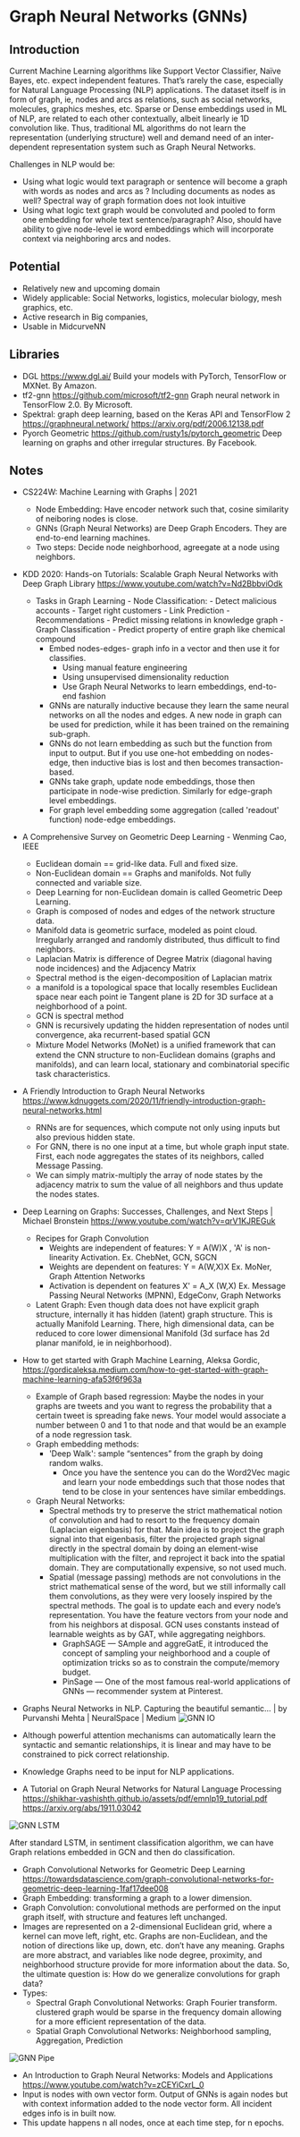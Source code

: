 # Graph Neural Networks (GNNs)

## Introduction
Current Machine Learning algorithms like Support Vector Classifier, Naïve Bayes, etc. expect independent features. That’s rarely the case, especially for Natural Language Processing (NLP) applications. The dataset itself is in form of graph, ie, nodes and arcs as relations, such as social networks, molecules, graphics meshes, etc.  Sparse or Dense embeddings used in ML of NLP, are related to each other contextually, albeit linearly ie 1D convolution like. Thus, traditional ML algorithms do not learn the representation (underlying structure) well and demand need of an inter-dependent representation system such as Graph Neural Networks.

Challenges in NLP would be:
- Using what logic would text paragraph or sentence will become a graph with words as nodes and arcs as ? Including documents as nodes as well? Spectral way of graph formation does not look intuitive
- Using what logic text graph would be convoluted and pooled to form one embedding for whole text sentence/paragraph? Also, should have ability to give node-level ie word embeddings which will incorporate context via neighboring arcs and nodes.

## Potential
- Relatively new and upcoming domain
- Widely applicable: Social Networks, logistics, molecular biology, mesh graphics, etc.
- Active research in Big companies, 
- Usable in MidcurveNN

## Libraries
- DGL https://www.dgl.ai/ Build your models with PyTorch, TensorFlow or MXNet. By Amazon.
- tf2-gnn https://github.com/microsoft/tf2-gnn Graph neural network in TensorFlow 2.0. By Microsoft.
-	Spektral: graph deep learning, based on the Keras API and TensorFlow 2  https://graphneural.network/  https://arxiv.org/pdf/2006.12138.pdf 
- Pyorch Geometric https://github.com/rusty1s/pytorch_geometric Deep learning on graphs and other irregular structures. By Facebook.

## Notes
- CS224W: Machine Learning with Graphs | 2021 
	- Node Embedding: Have encoder network such that, cosine similarity of neiboring nodes is close.
	- GNNs (Graph Neural Networks) are Deep Graph Encoders. They are end-to-end learning machines.
	- Two steps: Decide node neighborhood, agreegate at a node using neighbors.

- KDD 2020: Hands-on Tutorials: Scalable Graph Neural Networks with Deep Graph Library https://www.youtube.com/watch?v=Nd2BbbviOdk
  - Tasks in Graph Learning
		- Node Classification: 
			- Detect malicious accounts
			- Target right customers
		- Link Prediction
			- Recommendations
			- Predict missing relations in knowledge graph
		- Graph Classification
			- Predict property of entire graph like chemical compound
	- Embed nodes-edges- graph info in a vector and then use it for classifies.
		- Using manual feature engineering
		- Using unsupervised dimensionality reduction
		- Use Graph Neural Networks to learn embeddings, end-to-end fashion
	- GNNs are naturally inductive because they learn the same neural networks on all the nodes and edges. A new node in graph can be used for prediction, while it has been trained on the remaining sub-graph. 
	- GNNs do not learn embedding as such but the function from input to output. But if you use one-hot embedding on nodes-edge, then inductive bias is lost and then becomes transaction-based.
	- GNNs take graph, update node embeddings, those then participate in node-wise prediction. Similarly for edge-graph level embeddings.
	- For graph level embedding some aggregation (called 'readout' function) node-edge embeddings.

- A Comprehensive Survey on Geometric Deep Learning - Wenming Cao, IEEE
	- Euclidean domain == grid-like data. Full and fixed size.
	- Non-Euclidean domain == Graphs and manifolds. Not fully connected and variable size.
	- Deep Learning for non-Euclidean domain is called Geometric Deep Learning. 
	- Graph is composed of nodes and edges of the network structure data.
	- Manifold data is geometric surface, modeled as point cloud. Irregularly arranged and randomly distributed, thus difficult to find neighbors.
	- Laplacian Matrix is difference of Degree Matrix (diagonal having node incidences) and the Adjacency Matrix
	- Spectral method is the eigen-decomposition of Laplacian matrix
	- a manifold is a topological space that locally resembles Euclidean space near each point ie Tangent plane is 2D for 3D surface at a neighborhood of a point.
	- GCN is spectral method
	- GNN is recursively updating the hidden representation of nodes until convergence, aka  recurrent-based spatial GCN
	- Mixture Model Networks (MoNet) is  a uniﬁed framework that can extend the CNN structure to non-Euclidean domains (graphs and manifolds), and can learn local, stationary and combinatorial specific task characteristics.
	
- A Friendly Introduction to Graph Neural Networks https://www.kdnuggets.com/2020/11/friendly-introduction-graph-neural-networks.html
	- RNNs are for sequences, which compute not only using inputs but also previous hidden state.
	- For GNN, there is no one input at a time, but whole graph input state. First, each node aggregates the states of its neighbors, called Message Passing.
	- We can simply matrix-multiply the array of node states by the adjacency matrix to sum the value of all neighbors and thus update the nodes states.
	
	
- Deep Learning on Graphs: Successes, Challenges, and Next Steps | Michael Bronstein https://www.youtube.com/watch?v=qrV1KJREGuk
	- Recipes for Graph Convolution
		- Weights are independent of features: Y = A(W)X , 'A' is non-linearity Activation. Ex. ChebNet, GCN, SGCN
		- Weights are dependent on features: Y = A(W,X)X  Ex. MoNer, Graph Attention Networks
		- Activation is dependent on features X' = A_X (W,X)  Ex. Message Passing Neural Networks (MPNN), EdgeConv, Graph Networks
	- Latent Graph: Even though data does not have explicit graph structure, internally it has hidden (latent) graph structure. This is actually Manifold Learning. There, high dimensional data, can be reduced to core lower dimensional Manifold (3d surface has 2d planar manifold, ie in neighborhood).

- How to get started with Graph Machine Learning, Aleksa Gordic, https://gordicaleksa.medium.com/how-to-get-started-with-graph-machine-learning-afa53f6f963a
	- Example of Graph based regression: Maybe the nodes in your graphs are tweets and you want to regress the probability that a certain tweet is spreading fake news. Your model would associate a number between 0 and 1 to that node and that would be an example of a node regression task.
	- Graph embedding methods: 
	  - 'Deep Walk': sample “sentences” from the graph by doing random walks.
		- Once you have the sentence you can do the Word2Vec magic and learn your node embeddings such that those nodes that tend to be close in your sentences have similar embeddings.
	- Graph Neural Networks:
		- Spectral methods try to preserve the strict mathematical notion of convolution and had to resort to the frequency domain (Laplacian eigenbasis) for that. Main idea is to project the graph signal into that eigenbasis, filter the projected graph signal directly in the spectral domain by doing an element-wise multiplication with the filter, and reproject it back into the spatial domain. They are computationally expensive, so not used much.
		- Spatial (message passing) methods are not convolutions in the strict mathematical sense of the word, but we still informally call them convolutions, as they were very loosely inspired by the spectral methods. The goal is to update each and every node’s representation. You have the feature vectors from your node and from his neighbors at disposal. GCN uses constants instead of learnable weights as by GAT, while aggregating neighbors.
		  - GraphSAGE — SAmple and aggreGatE, it introduced the concept of sampling your neighborhood and a couple of optimization tricks so as to constrain the compute/memory budget.
		  - PinSage — One of the most famous real-world applications of GNNs — recommender system at Pinterest.

-	Graphs Neural Networks in NLP. Capturing the beautiful semantic… | by Purvanshi Mehta | NeuralSpace | Medium
 ![GNN IO](images/gnnio.png)
 
  -	Although powerful attention mechanisms can automatically learn the syntactic and semantic relationships, it is linear and may have to be constrained to pick correct relationship.
  -	Knowledge Graphs need to be input for NLP applications.


-	A Tutorial on Graph Neural Networks for Natural Language Processing https://shikhar-vashishth.github.io/assets/pdf/emnlp19_tutorial.pdf  https://arxiv.org/abs/1911.03042 

![GNN LSTM](images/gnnlstm.png)

After standard LSTM, in sentiment classification algorithm, we can have Graph relations embedded in GCN and then do classification.

-	Graph Convolutional Networks for Geometric Deep Learning https://towardsdatascience.com/graph-convolutional-networks-for-geometric-deep-learning-1faf17dee008
  - Graph Embedding: transforming a graph to a lower dimension.
  - Graph Convolution: convolutional methods are performed on the input graph itself, with structure and features left unchanged.
  - Images are represented on a 2-dimensional Euclidean grid, where a kernel can move left, right, etc. Graphs are non-Euclidean, and the notion of directions like up, down, etc. don’t have any meaning. Graphs are more abstract, and variables like node degree, proximity, and neighborhood structure provide for more information about the data. So, the ultimate question is: How do we generalize convolutions for graph data?
  - Types:
	  - Spectral Graph Convolutional Networks: Graph Fourier transform. clustered graph would be sparse in the frequency domain allowing for a more efficient representation of the data.
	  - Spatial Graph Convolutional Networks: Neighborhood sampling, Aggregation, Prediction

![GNN Pipe](images/gnnpipe.png)

-	An Introduction to Graph Neural Networks: Models and Applications https://www.youtube.com/watch?v=zCEYiCxrL_0
  - Input is nodes with own vector form. Output of GNNs is again nodes but with context information added to the node vector form. All incident edges info is in built now.
  - This update happens n all nodes, once at each time step, for n epochs.





